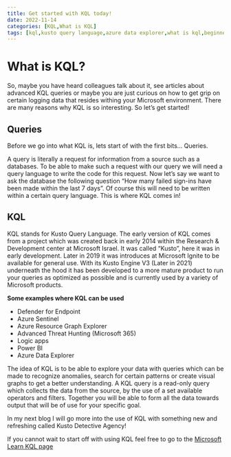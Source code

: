 ```yaml
---
title: Get started with KQL today!
date: 2022-11-14
categories: [KQL,What is KQL]
tags: [kql,kusto query language,azure data explorer,what is kql,beginner]     # TAG names should always be lowercase
---
```


# What is KQL?

So, maybe you have heard colleagues talk about it, see articles about advanced KQL queries or maybe you are just curious on how to get grip on certain logging data that resides withing your Microsoft environment. There are many reasons why KQL is so interesting. So let’s get started!

## Queries

Before we go into what KQL is, lets start of with the first bits… Queries. 

A query is literally a request for information from a source such as a databases. To be able to make such a request with our query we will need a query language to write the code for this request. Now let’s say we want to ask the database the following question “How many failed sign-ins have been made within the last 7 days”. Of course this will need to be written within a certain query language. This is where KQL comes in!

## KQL
KQL stands for Kusto Query Language. The early version of KQL comes from a project which was created back in early 2014 within the Research & Development center at Microsoft Israel. It was called “Kusto”, here it was in early development. Later in 2019 it was introduces at Microsoft Ignite to be available for general use. With its Kusto Engine V3 (Later in 2021) underneath the hood it has been developed to a more mature product to run your queries as optimized as possible and is currently used by a variety of Microsoft products. 

**Some examples where KQL can be used**

-	Defender for Endpoint
-	Azure Sentinel
-	Azure Resource Graph Explorer
-	Advanced Threat Hunting (Microsoft 365)
-	Logic apps
-	Power BI
-	Azure Data Explorer

The idea of KQL is to be able to explore your data with queries which can be made to recognize anomalies, search for certain patterns or create visual graphs to get a better understanding. A KQL query is a read-only query which collects the data from the source, by the use of a set available operators and filters. Together you will be able to form all the data towards output that will be of use for your specific goal.

In my next blog I will go more into the use of KQL with something new and refreshing called Kusto Detective Agency!

If you cannot wait to start off with using KQL feel free to go to the [Microsoft Learn KQL page](https://learn.microsoft.com/en-us/training/paths/data-analysis-data-explorer-kusto-query-language/)
